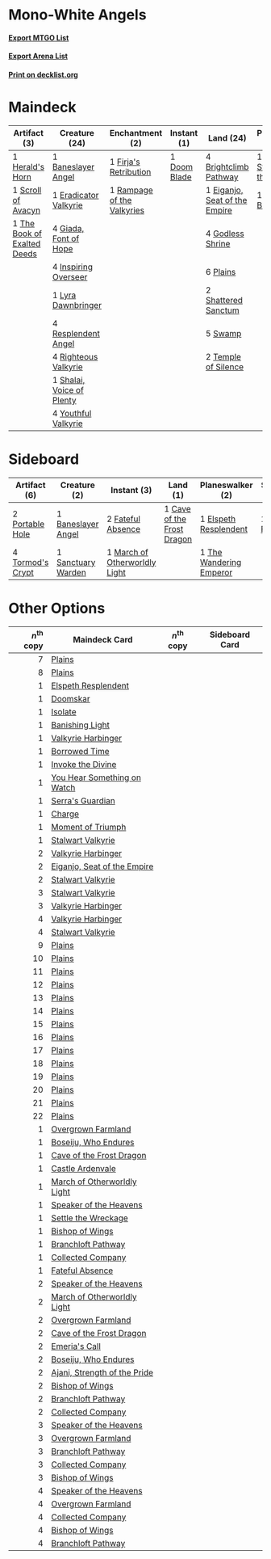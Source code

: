 # Mono-White Angels

#### [Export MTGO List](../collection/Mono-White%20Angels/Mono-White%20Angels.txt)
#### [Export Arena List](../collection/Mono-White%20Angels/Mono-White%20Angels_arena.txt)
#### [Print on decklist.org](http://decklist.org/?deckmain=1%09Ajani,%20Strength%20of%20the%20Pride%0A1%09Baneslayer%20Angel%0A4%09Brightclimb%20Pathway%0A1%09Crippling%20Fear%0A1%09Doom%20Blade%0A1%09Eiganjo,%20Seat%20of%20the%20Empire%0A1%09Emeria's%20Call%0A1%09Eradicator%20Valkyrie%0A1%09Firja's%20Retribution%0A4%09Giada,%20Font%20of%20Hope%0A4%09Godless%20Shrine%0A1%09Herald's%20Horn%0A4%09Inspiring%20Overseer%0A1%09Lyra%20Dawnbringer%0A6%09Plains%0A1%09Rampage%20of%20the%20Valkyries%0A4%09Resplendent%20Angel%0A4%09Righteous%20Valkyrie%0A1%09Scroll%20of%20Avacyn%0A1%09Serra%20the%20Benevolent%0A1%09Shalai,%20Voice%20of%20Plenty%0A2%09Shattered%20Sanctum%0A1%09Starnheim%20Unleashed%0A5%09Swamp%0A2%09Temple%20of%20Silence%0A1%09The%20Book%20of%20Exalted%20Deeds%0A1%09Witch's%20Vengeance%0A4%09Youthful%20Valkyrie&deckside=1%09Baneslayer%20Angel%0A1%09Cave%20of%20the%20Frost%20Dragon%0A1%09Elspeth%20Resplendent%0A1%09Farewell%0A2%09Fateful%20Absence%0A1%09March%20of%20Otherworldly%20Light%0A2%09Portable%20Hole%0A1%09Sanctuary%20Warden%0A1%09The%20Wandering%20Emperor%0A4%09Tormod's%20Crypt)
# Maindeck

|                                             Artifact (3)                                             |                                           Creature (24)                                            |                                           Enchantment (2)                                           |                                      Instant (1)                                      |                                               Land (24)                                                |                                            Planeswalker (2)                                             |                                          Sorcery (4)                                           |
|------------------------------------------------------------------------------------------------------|----------------------------------------------------------------------------------------------------|-----------------------------------------------------------------------------------------------------|---------------------------------------------------------------------------------------|--------------------------------------------------------------------------------------------------------|---------------------------------------------------------------------------------------------------------|------------------------------------------------------------------------------------------------|
|1 [Herald's Horn](http://gatherer.wizards.com/Pages/Card/Details.aspx?multiverseid=433294)            |1 [Baneslayer Angel](http://gatherer.wizards.com/Pages/Card/Details.aspx?multiverseid=191065)       |1 [Firja's Retribution](http://gatherer.wizards.com/Pages/Card/Details.aspx?multiverseid=503826)     |1 [Doom Blade](http://gatherer.wizards.com/Pages/Card/Details.aspx?multiverseid=247322)|4 [Brightclimb Pathway](http://gatherer.wizards.com/Pages/Card/Details.aspx?multiverseid=491911)        |1 [Ajani, Strength of the Pride](http://gatherer.wizards.com/Pages/Card/Details.aspx?multiverseid=466756)|1 [Crippling Fear](http://gatherer.wizards.com/Pages/Card/Details.aspx?multiverseid=503690)     |
|1 [Scroll of Avacyn](http://gatherer.wizards.com/Pages/Card/Details.aspx?multiverseid=240105)         |1 [Eradicator Valkyrie](http://gatherer.wizards.com/Pages/Card/Details.aspx?multiverseid=503703)    |1 [Rampage of the Valkyries](http://gatherer.wizards.com/Pages/Card/Details.aspx?multiverseid=506935)|                                                                                       |1 [Eiganjo, Seat of the Empire](http://gatherer.wizards.com/Pages/Card/Details.aspx?multiverseid=548581)|1 [Serra the Benevolent](http://gatherer.wizards.com/Pages/Card/Details.aspx?multiverseid=463975)        |1 [Emeria's Call](http://gatherer.wizards.com/Pages/Card/Details.aspx?multiverseid=491633)      |
|1 [The Book of Exalted Deeds](http://gatherer.wizards.com/Pages/Card/Details.aspx?multiverseid=527291)|4 [Giada, Font of Hope](http://gatherer.wizards.com/Pages/Card/Details.aspx?multiverseid=555215)    |                                                                                                     |                                                                                       |4 [Godless Shrine](http://gatherer.wizards.com/Pages/Card/Details.aspx?multiverseid=405099)             |                                                                                                         |1 [Starnheim Unleashed](http://gatherer.wizards.com/Pages/Card/Details.aspx?multiverseid=503639)|
|                                                                                                      |4 [Inspiring Overseer](http://gatherer.wizards.com/Pages/Card/Details.aspx?multiverseid=555219)     |                                                                                                     |                                                                                       |6 [Plains](http://gatherer.wizards.com/Pages/Card/Details.aspx?multiverseid=439856)                     |                                                                                                         |1 [Witch's Vengeance](http://gatherer.wizards.com/Pages/Card/Details.aspx?multiverseid=473073)  |
|                                                                                                      |1 [Lyra Dawnbringer](http://gatherer.wizards.com/Pages/Card/Details.aspx?multiverseid=442914)       |                                                                                                     |                                                                                       |2 [Shattered Sanctum](http://gatherer.wizards.com/Pages/Card/Details.aspx?multiverseid=541140)          |                                                                                                         |                                                                                                |
|                                                                                                      |4 [Resplendent Angel](http://gatherer.wizards.com/Pages/Card/Details.aspx?multiverseid=447170)      |                                                                                                     |                                                                                       |5 [Swamp](http://gatherer.wizards.com/Pages/Card/Details.aspx?multiverseid=439858)                      |                                                                                                         |                                                                                                |
|                                                                                                      |4 [Righteous Valkyrie](http://gatherer.wizards.com/Pages/Card/Details.aspx?multiverseid=503630)     |                                                                                                     |                                                                                       |2 [Temple of Silence](http://gatherer.wizards.com/Pages/Card/Details.aspx?multiverseid=373522)          |                                                                                                         |                                                                                                |
|                                                                                                      |1 [Shalai, Voice of Plenty](http://gatherer.wizards.com/Pages/Card/Details.aspx?multiverseid=442923)|                                                                                                     |                                                                                       |                                                                                                        |                                                                                                         |                                                                                                |
|                                                                                                      |4 [Youthful Valkyrie](http://gatherer.wizards.com/Pages/Card/Details.aspx?multiverseid=506924)      |                                                                                                     |                                                                                       |                                                                                                        |                                                                                                         |                                                                                                |


# Sideboard

|                                       Artifact (6)                                        |                                        Creature (2)                                         |                                              Instant (3)                                               |                                              Land (1)                                               |                                         Planeswalker (2)                                         |                                     Sorcery (1)                                     |
|-------------------------------------------------------------------------------------------|---------------------------------------------------------------------------------------------|--------------------------------------------------------------------------------------------------------|-----------------------------------------------------------------------------------------------------|--------------------------------------------------------------------------------------------------|-------------------------------------------------------------------------------------|
|2 [Portable Hole](http://gatherer.wizards.com/Pages/Card/Details.aspx?multiverseid=527320) |1 [Baneslayer Angel](http://gatherer.wizards.com/Pages/Card/Details.aspx?multiverseid=191065)|2 [Fateful Absence](http://gatherer.wizards.com/Pages/Card/Details.aspx?multiverseid=534774)            |1 [Cave of the Frost Dragon](http://gatherer.wizards.com/Pages/Card/Details.aspx?multiverseid=527540)|1 [Elspeth Resplendent](http://gatherer.wizards.com/Pages/Card/Details.aspx?multiverseid=555212)  |1 [Farewell](http://gatherer.wizards.com/Pages/Card/Details.aspx?multiverseid=548306)|
|4 [Tormod's Crypt](http://gatherer.wizards.com/Pages/Card/Details.aspx?multiverseid=389723)|1 [Sanctuary Warden](http://gatherer.wizards.com/Pages/Card/Details.aspx?multiverseid=555231)|1 [March of Otherworldly Light](http://gatherer.wizards.com/Pages/Card/Details.aspx?multiverseid=548321)|                                                                                                     |1 [The Wandering Emperor](http://gatherer.wizards.com/Pages/Card/Details.aspx?multiverseid=548337)|                                                                                     |


# Other Options

|*n*<sup>th</sup> copy|                                             Maindeck Card                                             |*n*<sup>th</sup> copy|Sideboard Card|
|--------------------:|-------------------------------------------------------------------------------------------------------|---------------------|--------------|
|                    7|[Plains](http://gatherer.wizards.com/Pages/Card/Details.aspx?multiverseid=439856)                      |                     |              |
|                    8|[Plains](http://gatherer.wizards.com/Pages/Card/Details.aspx?multiverseid=439856)                      |                     |              |
|                    1|[Elspeth Resplendent](http://gatherer.wizards.com/Pages/Card/Details.aspx?multiverseid=555212)         |                     |              |
|                    1|[Doomskar](http://gatherer.wizards.com/Pages/Card/Details.aspx?multiverseid=503613)                    |                     |              |
|                    1|[Isolate](http://gatherer.wizards.com/Pages/Card/Details.aspx?multiverseid=447153)                     |                     |              |
|                    1|[Banishing Light](http://gatherer.wizards.com/Pages/Card/Details.aspx?multiverseid=405135)             |                     |              |
|                    1|[Valkyrie Harbinger](http://gatherer.wizards.com/Pages/Card/Details.aspx?multiverseid=506916)          |                     |              |
|                    1|[Borrowed Time](http://gatherer.wizards.com/Pages/Card/Details.aspx?multiverseid=534759)               |                     |              |
|                    1|[Invoke the Divine](http://gatherer.wizards.com/Pages/Card/Details.aspx?multiverseid=442910)           |                     |              |
|                    1|[You Hear Something on Watch](http://gatherer.wizards.com/Pages/Card/Details.aspx?multiverseid=527329) |                     |              |
|                    1|[Serra's Guardian](http://gatherer.wizards.com/Pages/Card/Details.aspx?multiverseid=450231)            |                     |              |
|                    1|[Charge](http://gatherer.wizards.com/Pages/Card/Details.aspx?multiverseid=442898)                      |                     |              |
|                    1|[Moment of Triumph](http://gatherer.wizards.com/Pages/Card/Details.aspx?multiverseid=439672)           |                     |              |
|                    1|[Stalwart Valkyrie](http://gatherer.wizards.com/Pages/Card/Details.aspx?multiverseid=503637)           |                     |              |
|                    2|[Valkyrie Harbinger](http://gatherer.wizards.com/Pages/Card/Details.aspx?multiverseid=506916)          |                     |              |
|                    2|[Eiganjo, Seat of the Empire](http://gatherer.wizards.com/Pages/Card/Details.aspx?multiverseid=548581) |                     |              |
|                    2|[Stalwart Valkyrie](http://gatherer.wizards.com/Pages/Card/Details.aspx?multiverseid=503637)           |                     |              |
|                    3|[Stalwart Valkyrie](http://gatherer.wizards.com/Pages/Card/Details.aspx?multiverseid=503637)           |                     |              |
|                    3|[Valkyrie Harbinger](http://gatherer.wizards.com/Pages/Card/Details.aspx?multiverseid=506916)          |                     |              |
|                    4|[Valkyrie Harbinger](http://gatherer.wizards.com/Pages/Card/Details.aspx?multiverseid=506916)          |                     |              |
|                    4|[Stalwart Valkyrie](http://gatherer.wizards.com/Pages/Card/Details.aspx?multiverseid=503637)           |                     |              |
|                    9|[Plains](http://gatherer.wizards.com/Pages/Card/Details.aspx?multiverseid=439856)                      |                     |              |
|                   10|[Plains](http://gatherer.wizards.com/Pages/Card/Details.aspx?multiverseid=439856)                      |                     |              |
|                   11|[Plains](http://gatherer.wizards.com/Pages/Card/Details.aspx?multiverseid=439856)                      |                     |              |
|                   12|[Plains](http://gatherer.wizards.com/Pages/Card/Details.aspx?multiverseid=439856)                      |                     |              |
|                   13|[Plains](http://gatherer.wizards.com/Pages/Card/Details.aspx?multiverseid=439856)                      |                     |              |
|                   14|[Plains](http://gatherer.wizards.com/Pages/Card/Details.aspx?multiverseid=439856)                      |                     |              |
|                   15|[Plains](http://gatherer.wizards.com/Pages/Card/Details.aspx?multiverseid=439856)                      |                     |              |
|                   16|[Plains](http://gatherer.wizards.com/Pages/Card/Details.aspx?multiverseid=439856)                      |                     |              |
|                   17|[Plains](http://gatherer.wizards.com/Pages/Card/Details.aspx?multiverseid=439856)                      |                     |              |
|                   18|[Plains](http://gatherer.wizards.com/Pages/Card/Details.aspx?multiverseid=439856)                      |                     |              |
|                   19|[Plains](http://gatherer.wizards.com/Pages/Card/Details.aspx?multiverseid=439856)                      |                     |              |
|                   20|[Plains](http://gatherer.wizards.com/Pages/Card/Details.aspx?multiverseid=439856)                      |                     |              |
|                   21|[Plains](http://gatherer.wizards.com/Pages/Card/Details.aspx?multiverseid=439856)                      |                     |              |
|                   22|[Plains](http://gatherer.wizards.com/Pages/Card/Details.aspx?multiverseid=439856)                      |                     |              |
|                    1|[Overgrown Farmland](http://gatherer.wizards.com/Pages/Card/Details.aspx?multiverseid=535064)          |                     |              |
|                    1|[Boseiju, Who Endures](http://gatherer.wizards.com/Pages/Card/Details.aspx?multiverseid=548579)        |                     |              |
|                    1|[Cave of the Frost Dragon](http://gatherer.wizards.com/Pages/Card/Details.aspx?multiverseid=527540)    |                     |              |
|                    1|[Castle Ardenvale](http://gatherer.wizards.com/Pages/Card/Details.aspx?multiverseid=473200)            |                     |              |
|                    1|[March of Otherworldly Light](http://gatherer.wizards.com/Pages/Card/Details.aspx?multiverseid=548321) |                     |              |
|                    1|[Speaker of the Heavens](http://gatherer.wizards.com/Pages/Card/Details.aspx?multiverseid=488246)      |                     |              |
|                    1|[Settle the Wreckage](http://gatherer.wizards.com/Pages/Card/Details.aspx?multiverseid=435186)         |                     |              |
|                    1|[Bishop of Wings](http://gatherer.wizards.com/Pages/Card/Details.aspx?multiverseid=466762)             |                     |              |
|                    1|[Branchloft Pathway](http://gatherer.wizards.com/Pages/Card/Details.aspx?multiverseid=491909)          |                     |              |
|                    1|[Collected Company](http://gatherer.wizards.com/Pages/Card/Details.aspx?multiverseid=394519)           |                     |              |
|                    1|[Fateful Absence](http://gatherer.wizards.com/Pages/Card/Details.aspx?multiverseid=534774)             |                     |              |
|                    2|[Speaker of the Heavens](http://gatherer.wizards.com/Pages/Card/Details.aspx?multiverseid=488246)      |                     |              |
|                    2|[March of Otherworldly Light](http://gatherer.wizards.com/Pages/Card/Details.aspx?multiverseid=548321) |                     |              |
|                    2|[Overgrown Farmland](http://gatherer.wizards.com/Pages/Card/Details.aspx?multiverseid=535064)          |                     |              |
|                    2|[Cave of the Frost Dragon](http://gatherer.wizards.com/Pages/Card/Details.aspx?multiverseid=527540)    |                     |              |
|                    2|[Emeria's Call](http://gatherer.wizards.com/Pages/Card/Details.aspx?multiverseid=491633)               |                     |              |
|                    2|[Boseiju, Who Endures](http://gatherer.wizards.com/Pages/Card/Details.aspx?multiverseid=548579)        |                     |              |
|                    2|[Ajani, Strength of the Pride](http://gatherer.wizards.com/Pages/Card/Details.aspx?multiverseid=466756)|                     |              |
|                    2|[Bishop of Wings](http://gatherer.wizards.com/Pages/Card/Details.aspx?multiverseid=466762)             |                     |              |
|                    2|[Branchloft Pathway](http://gatherer.wizards.com/Pages/Card/Details.aspx?multiverseid=491909)          |                     |              |
|                    2|[Collected Company](http://gatherer.wizards.com/Pages/Card/Details.aspx?multiverseid=394519)           |                     |              |
|                    3|[Speaker of the Heavens](http://gatherer.wizards.com/Pages/Card/Details.aspx?multiverseid=488246)      |                     |              |
|                    3|[Overgrown Farmland](http://gatherer.wizards.com/Pages/Card/Details.aspx?multiverseid=535064)          |                     |              |
|                    3|[Branchloft Pathway](http://gatherer.wizards.com/Pages/Card/Details.aspx?multiverseid=491909)          |                     |              |
|                    3|[Collected Company](http://gatherer.wizards.com/Pages/Card/Details.aspx?multiverseid=394519)           |                     |              |
|                    3|[Bishop of Wings](http://gatherer.wizards.com/Pages/Card/Details.aspx?multiverseid=466762)             |                     |              |
|                    4|[Speaker of the Heavens](http://gatherer.wizards.com/Pages/Card/Details.aspx?multiverseid=488246)      |                     |              |
|                    4|[Overgrown Farmland](http://gatherer.wizards.com/Pages/Card/Details.aspx?multiverseid=535064)          |                     |              |
|                    4|[Collected Company](http://gatherer.wizards.com/Pages/Card/Details.aspx?multiverseid=394519)           |                     |              |
|                    4|[Bishop of Wings](http://gatherer.wizards.com/Pages/Card/Details.aspx?multiverseid=466762)             |                     |              |
|                    4|[Branchloft Pathway](http://gatherer.wizards.com/Pages/Card/Details.aspx?multiverseid=491909)          |                     |              |

